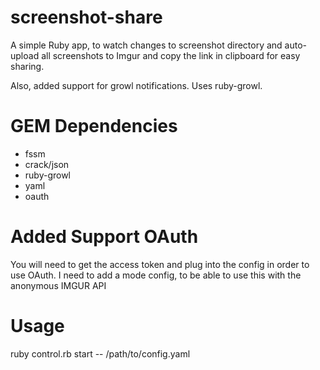 screenshot-share
================

A simple Ruby app, to watch changes to screenshot directory and auto-upload all screenshots to Imgur and copy the link in clipboard for easy sharing.

Also, added support for growl notifications. Uses ruby-growl.


GEM Dependencies
================

- fssm
- crack/json
- ruby-growl
- yaml
- oauth


Added Support OAuth
===================

You will need to get the access token and plug into the config in order to use OAuth. I need to add a mode config, to be able to use this with the anonymous IMGUR API


Usage
=====

ruby control.rb start -- /path/to/config.yaml
